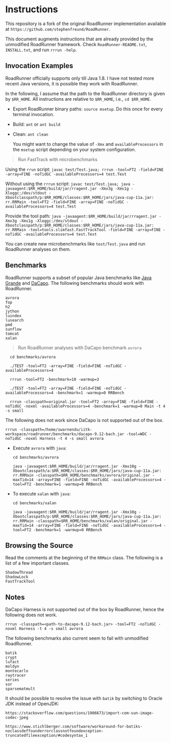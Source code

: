 # Instructions

This repository is a fork of the original RoadRunner implementation available at `https://github.com/stephenfreund/RoadRunner`.

This document augments instructions that are already provided by the unmodified RoadRunner framework. Check `RoadRunner-README.txt`, `INSTALL.txt`, and run `rrrun -help`.

## Invocation Examples

RoadRunner officially supports only till Java 1.8. I have not tested more recent Java versions, it is possible they work with RoadRunner.

In the following, I assume that the path to the RoadRunner directory is given by `$RR_HOME`. All instructions are relative to `$RR_HOME`, i.e., `cd $RR_HOME`.

- Export RoadRunner binary paths: `source msetup`. Do this once for every terminal invocation.
- Build: `ant` or `ant build`
- Clean: `ant clean`

  You might want to change the value of `-Xmx` and `availableProcessors` in the `msetup` script depending on your system configuration.

> Run FastTrack with microbenchmarks

Using the `rrun` script: `javac test/Test.java; rrrun -tool=FT2 -field=FINE -array=FINE -noTidGC -availableProcessors=4 test.Test`

Without using the `rrrun` script: `javac test/Test.java; java -javaagent:$RR_HOME/build/jar/rragent.jar -Xmx3g -Xms1g -Xloggc:/dev/stdout -Xbootclasspath/p:$RR_HOME/classes:$RR_HOME/jars/java-cup-11a.jar: rr.RRMain -tool=FT2 -field=FINE -array=FINE -noTidGC -availableProcessors=4 test.Test`

Provide the tool path: `java -javaagent:$RR_HOME/build/jar/rragent.jar -Xmx3g -Xms1g -Xloggc:/dev/stdout -Xbootclasspath/p:$RR_HOME/classes:$RR_HOME/jars/java-cup-11a.jar: rr.RRMain -tool=tools.slimfast.FastTrackTool -field=FINE -array=FINE -noTidGC -availableProcessors=4 test.Test`

You can create new microbenchmarks like `test/Test.java` and run RoadRunner analyses on them.

## Benchmarks

RoadRunner supports a subset of popular Java benchmarks like [Java Grande](https://ieeexplore.ieee.org/document/1592782) and [DaCapo](http://dacapobench.org). The following benchmarks should work with RoadRunner.

    avrora
    fop
    h2
    jython
    luindex
    lusearch
    pmd
    sunflow
    tomcat
    xalan

> Run RoadRunner analyses with DaCapo benchmark `avrora`

      cd benchmarks/avrora

      ./TEST -tool=FT2 -array=FINE -field=FINE -noTidGC -availableProcessors=4

      rrrun -tool=FT2 -benchmark=10 -warmup=3

      ./TEST -tool=FT2 -array=FINE -field=FINE -noTidGC -availableProcessors=4 -benchmark=1 -warmup=0 RRBench

      rrrun -classpath=original.jar -tool=FT2 -array=FINE -field=FINE -noTidGC -noxml -availableProcessors=4 -benchmark=1 -warmup=0 Main -t 4 -s small

The following does not work since DaCapo is not supported out of the box.

    rrrun -classpath=/home/swarnendu/iitk-workspace/roadrunner/benchmarks/dacapo-9.12-bach.jar -tool=WDC -noTidGC -noxml Harness -t 4 -s small avrora

- Execute `avrora` with `java`:

      cd benchmarks/avrora

      java -javaagent:$RR_HOME/build/jar/rragent.jar -Xmx10g -Xbootclasspath/a:$RR_HOME/classes:$RR_HOME/jars/java-cup-11a.jar: rr.RRMain -classpath=$RR_HOME/benchmarks/avrora/original.jar -maxTid=14 -array=FINE -field=FINE -noTidGC -availableProcessors=4 -tool=FT2 -benchmark=1 -warmup=0 RRBench

- To execute `xalan` with `java`:

      cd benchmarks/xalan

      java -javaagent:$RR_HOME/build/jar/rragent.jar -Xmx10g -Xbootclasspath/p:$RR_HOME/classes:$RR_HOME/jars/java-cup-11a.jar: rr.RRMain -classpath=$RR_HOME/benchmarks/xalan/original.jar -maxTid=14 -array=FINE -field=FINE -noTidGC -availableProcessors=4 -tool=FT2 -benchmark=1 -warmup=0 RRBench

## Browsing the Source

Read the comments at the beginning of the `RRMain` class. The following is a list of a few important classes.

    ShadowThread
    ShadowLock
    FastTrackTool

## Notes

DaCapo Harness is not supported out of the box by RoadRunner, hence the following does not work.

    rrrun -classpath=<path-to-dacapo-9.12-bach.jar> -tool=FT2 -noTidGC -noxml Harness -t 4 -s small avrora

The following benchmarks also current seem to fail with unmodified RoadRunner.

    batik
    crypt
    lufact
    moldyn
    montecarlo
    raytracer
    series
    sor
    sparsematmult

It should be possible to resolve the issue with `batik` by switching to Oracle JDK instead of OpenJDK:

    https://stackoverflow.com/questions/1906673/import-com-sun-image-codec-jpeg

    https://www.stichlberger.com/software/workaround-for-batiks-noclassdeffounderrorclassnotfoundexception-truncatedfileexception/#codesyntax_1
